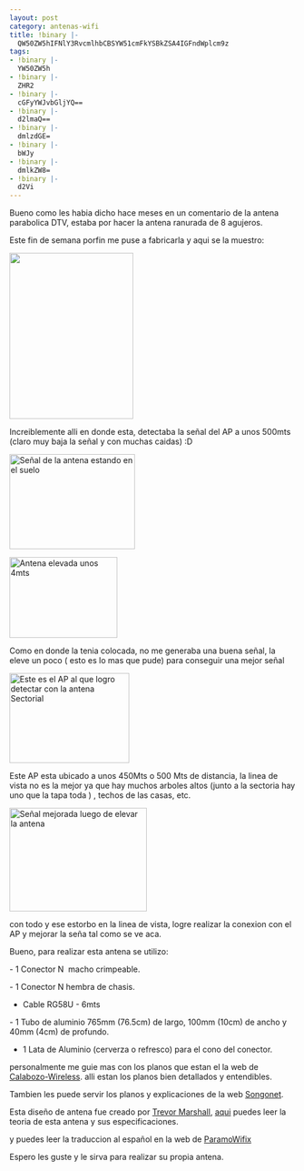 ```yaml
---
layout: post
category: antenas-wifi
title: !binary |-
  QW50ZW5hIFNlY3RvcmlhbCBSYW51cmFkYSBkZSA4IGFndWplcm9z
tags:
- !binary |-
  YW50ZW5h
- !binary |-
  ZHR2
- !binary |-
  cGFyYWJvbGljYQ==
- !binary |-
  d2lmaQ==
- !binary |-
  dmlzdGE=
- !binary |-
  bWJy
- !binary |-
  dmlkZW8=
- !binary |-
  d2Vi
---
```

Bueno como les habia dicho hace meses en un comentario de la antena parabolica DTV, estaba por hacer la antena ranurada de 8 agujeros.

Este fin de semana porfin me puse a fabricarla y aqui se la muestro:

<a href="http://www.jam.net.ve/images/ranurada/Imagen013.jpg"><img title="Antena sectorial 8 ranuras" src="http://www.jam.net.ve/images/ranurada/Imagen013.jpg" alt="" width="218" height="292" /></a>


Increiblemente alli en donde esta, detectaba la señal del AP a unos 500mts (claro muy baja la señal y con muchas caidas) :D


<a href="http://www.jam.net.ve/images/ranurada/Capt-8.jpg"><img title="Señal de la antena estando en el suelo" src="http://www.jam.net.ve/images/ranurada/Capt-8.jpg" alt="Señal de la antena estando en el suelo" width="221" height="167" /></a>

<a href="http://www.jam.net.ve/images/ranurada/Imagen016.jpg"><img src="http://www.jam.net.ve/images/ranurada/Imagen016.jpg" alt="Antena elevada unos 4mts" width="190" height="142" /></a>


Como en donde la tenia colocada, no me generaba una buena señal, la eleve un poco ( esto es lo mas que pude) para conseguir una mejor señal

<a href="http://www.jam.net.ve/images/ranurada/Imagen015.jpg"><img src="http://www.jam.net.ve/images/ranurada/Imagen015.jpg" alt="Este es el AP al que logro detectar con la antena Sectorial" width="211" height="158" /></a>


Este AP esta ubicado a unos 450Mts o 500 Mts de distancia, la linea de vista no es la mejor ya que hay muchos arboles altos (junto a la sectoria hay uno que la tapa toda ) , techos de las casas, etc.


<a href="http://www.jam.net.ve/images/ranurada/Capt-14.jpg"><img src="http://www.jam.net.ve/images/ranurada/Capt-14.jpg" alt="Señal mejorada luego de elevar la antena" width="242" height="182" /></a>


con todo y ese estorbo en la linea de vista, logre realizar la conexion con el AP y mejorar la seña tal como se ve aca.

Bueno, para realizar esta antena se utilizo:

- 1 Conector N  macho crimpeable.

- 1 Conector N hembra de chasis.

- Cable RG58U - 6mts

- 1 Tubo de aluminio 765mm (76.5cm) de largo, 100mm (10cm) de ancho y 40mm (4cm) de profundo.

- 1 Lata de Aluminio (cerverza o refresco) para el cono del conector.

personalmente me guie mas con los planos que estan el la web de <a href="http://www.calabozo-wireless.com/index.php?option=com_content&amp;task=view&amp;id=19&amp;Itemid=2" target="_blank">Calabozo-Wireless</a>. alli estan los planos bien detallados y entendibles.

Tambien les puede servir los planos y explicaciones de la web <a href="http://www.sorgonet.com/network/guiaondasranurada/" target="_blank">Songonet</a>.

Esta diseño de antena fue creado por <a href="http://www.trevormarshall.com/" target="_blank">Trevor Marshall</a>, <a href="http://www.trevormarshall.com/waveguides.htm" target="_blank">aqui</a> puedes leer la teoria de esta antena y sus especificaciones.

y puedes leer la traduccion al español en la web de <a href="http://www.paramowifix.net/antenas/guiaondas_marshall.html" target="_blank">ParamoWifix</a>

Espero les guste y le sirva para realizar su propia antena.
